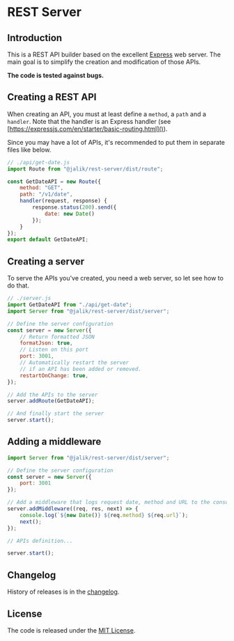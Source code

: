 # REST Server

## Introduction

This is a REST API builder based on the excellent [Express](https://expressjs.com/) web server. The main goal is to simplify the creation and modification of those APIs.

**The code is tested against bugs.**

## Creating a REST API

When creating an API, you must at least define a `method`, a `path` and a `handler`.
Note that the handler is an Express handler (see [https://expressjs.com/en/starter/basic-routing.html]()).

Since you may have a lot of APIs, it's recommended to put them in separate files like below.

```js
// ./api/get-date.js
import Route from "@jalik/rest-server/dist/route";

const GetDateAPI = new Route({
    method: "GET",
    path: "/v1/date",
    handler(request, response) {
        response.status(200).send({
            date: new Date()
        });
    }
});
export default GetDateAPI;
```

## Creating a server

To serve the APIs you've created, you need a web server, so let see how to do that.

```js
// ./server.js
import GetDateAPI from "./api/get-date";
import Server from "@jalik/rest-server/dist/server";

// Define the server configuration
const server = new Server({
    // Return formatted JSON
    formatJson: true,
    // Listen on this port
    port: 3001,
    // Automatically restart the server
    // if an API has been added or removed.
    restartOnChange: true,
});

// Add the APIs to the server
server.addRoute(GetDateAPI);

// And finally start the server
server.start();
```

## Adding a middleware

```js
import Server from "@jalik/rest-server/dist/server";

// Define the server configuration
const server = new Server({
    port: 3001
});

// Add a middleware that logs request date, method and URL to the console
server.addMiddleware((req, res, next) => {
    console.log(`${new Date()} ${req.method} ${req.url}`);
    next();
});

// APIs definition...

server.start();
```

## Changelog

History of releases is in the [changelog](./CHANGELOG.md).

## License

The code is released under the [MIT License](http://www.opensource.org/licenses/MIT).

